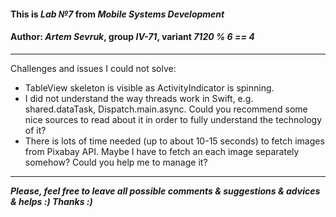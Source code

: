 #### This is *Lab №7* from *Mobile Systems Development*
#### Author: *Artem Sevruk*, group *IV-71*, variant *7120 % 6 == 4*
____
Challenges and issues I could not solve:
* TableView skeleton is visible as ActivityIndicator is spinning.
* I did not understand the way threads work in Swift, e.g. shared.dataTask, Dispatch.main.async. Could you recommend some nice sources to read about it in order to fully understand the technology of it?
* There is lots of time needed (up to about 10-15 seconds) to fetch images from Pixabay API. Maybe I have to fetch an each image separately somehow? Could you help me to manage it?
____

***Please, feel free to leave all possible comments & suggestions & advices & helps :) Thanks :)***
